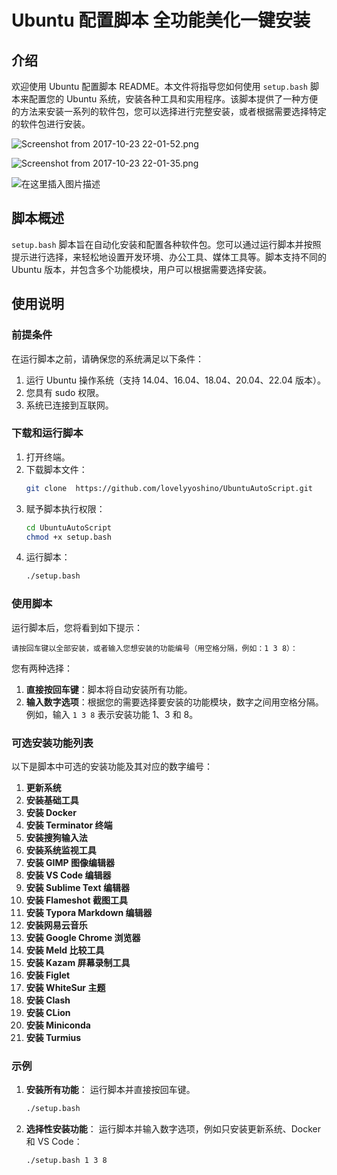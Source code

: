 # Ubuntu 配置脚本 全功能美化一键安装

## 介绍

欢迎使用 Ubuntu 配置脚本 README。本文件将指导您如何使用 `setup.bash` 脚本来配置您的 Ubuntu 系统，安装各种工具和实用程序。该脚本提供了一种方便的方法来安装一系列的软件包，您可以选择进行完整安装，或者根据需要选择特定的软件包进行安装。


![Screenshot from 2017-10-23 22-01-52.png](http://upload-images.jianshu.io/upload_images/3127217-5aba480a92e0229e.png?imageMogr2/auto-orient/strip%7CimageView2/2/w/1240)


![Screenshot from 2017-10-23 22-01-35.png](http://upload-images.jianshu.io/upload_images/3127217-259258316bcc280f.png?imageMogr2/auto-orient/strip%7CimageView2/2/w/1240)


![在这里插入图片描述](https://img-blog.csdnimg.cn/direct/be2bd70f02034279ad6ca2dea364a2bb.png)


## 脚本概述

`setup.bash` 脚本旨在自动化安装和配置各种软件包。您可以通过运行脚本并按照提示进行选择，来轻松地设置开发环境、办公工具、媒体工具等。脚本支持不同的 Ubuntu 版本，并包含多个功能模块，用户可以根据需要选择安装。

## 使用说明

### 前提条件

在运行脚本之前，请确保您的系统满足以下条件：

1. 运行 Ubuntu 操作系统（支持 14.04、16.04、18.04、20.04、22.04 版本）。
2. 您具有 sudo 权限。
3. 系统已连接到互联网。

### 下载和运行脚本

1. 打开终端。
2. 下载脚本文件：
   ```bash
   git clone  https://github.com/lovelyyoshino/UbuntuAutoScript.git
   ```
3. 赋予脚本执行权限：
   ```bash
   cd UbuntuAutoScript
   chmod +x setup.bash
   ```
4. 运行脚本：
   ```bash
   ./setup.bash
   ```

### 使用脚本

运行脚本后，您将看到如下提示：

```
请按回车键以全部安装，或者输入您想安装的功能编号（用空格分隔，例如：1 3 8）：
```

您有两种选择：
1. **直接按回车键**：脚本将自动安装所有功能。
2. **输入数字选项**：根据您的需要选择要安装的功能模块，数字之间用空格分隔。例如，输入 `1 3 8` 表示安装功能 1、3 和 8。

### 可选安装功能列表

以下是脚本中可选的安装功能及其对应的数字编号：

1. **更新系统**
2. **安装基础工具**
3. **安装 Docker**
4. **安装 Terminator 终端**
5. **安装搜狗输入法**
6. **安装系统监视工具**
7. **安装 GIMP 图像编辑器**
8. **安装 VS Code 编辑器**
9. **安装 Sublime Text 编辑器**
10. **安装 Flameshot 截图工具**
11. **安装 Typora Markdown 编辑器**
12. **安装网易云音乐**
13. **安装 Google Chrome 浏览器**
14. **安装 Meld 比较工具**
15. **安装 Kazam 屏幕录制工具**
16. **安装 Figlet**
17. **安装 WhiteSur 主题**
18. **安装 Clash**
19. **安装 CLion**
20. **安装 Miniconda**
21. **安装 Turmius**

### 示例

1. **安装所有功能**：
   运行脚本并直接按回车键。
   
   ```bash
   ./setup.bash
   ```

2. **选择性安装功能**：
   运行脚本并输入数字选项，例如只安装更新系统、Docker 和 VS Code：
   
   ```bash
   ./setup.bash 1 3 8
   ```
